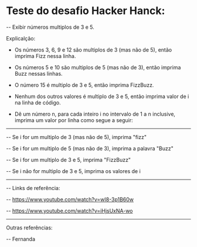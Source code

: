 # Teste do desafio Hacker Hanck:
-- Exibir números multiplos de 3 e 5.

Explicalção:

* Os números 3, 6, 9 e 12 são multiplos de 3 (mas não de 5), então imprima Fizz nessa linha.

* Os números 5 e 10 são multiplos de 5 (mas não de 3), então imprima Buzz nessas linhas.

* O número 15 é multiplo de 3 e 5, então imprima FizzBuzz.

* Nenhum dos outros valores é multiplo de 3 e 5, então imprima valor de i na linha de código.

* Dê um número n, para cada inteiro i no intervalo de 1 a n inclusive, imprima um valor por linha como segue a seguir:

-------------------------------------------------------------------------------------------------------------------------

-- Se i for um multiplo de 3 (mas não de 5), imprima "fizz"

-- Se i for um multiplo de 5 (mas não de 3), imprima a palavra "Buzz"

-- Se i for um multiplo de 3 e 5, imprima "FizzBuzz"

-- Se i não for multiplo de 3 e 5, imprima os valores de i

------------------------------------------------------------------------------------------------------------------------

-- Links de referência:

-- https://www.youtube.com/watch?v=wI8-3p1B60w

-- https://www.youtube.com/watch?v=iHjsUxNA-wo

--------------------------------------------------------------------------------------------------------------------------

Outras referências:

-- Fernanda
